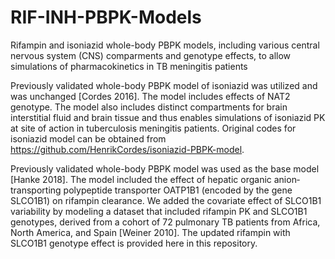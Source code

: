 # RIF-INH-PBPK-Models
Rifampin and isoniazid whole-body PBPK models, including various central nervous system (CNS) comparments and genotype effects, to allow simulations of pharmacokinetics in TB meningitis patients

Previously validated whole-body PBPK model of isoniazid was utilized and was unchanged [Cordes 2016]. The model includes effects of NAT2 genotype. The model also includes distinct compartments for brain interstitial fluid and brain tissue and thus enables simulations of isoniazid PK at site of action in tuberculosis meningitis patients. Original codes for isoniazid model can be obtained from https://github.com/HenrikCordes/isoniazid-PBPK-model.

Previously validated whole-body PBPK model was used as the base model [Hanke 2018]. The model included the effect of hepatic organic anion‐transporting polypeptide transporter OATP1B1 (encoded by the gene SLCO1B1) on rifampin clearance. We added the covariate effect of SLCO1B1 variability by modeling a dataset that included rifampin PK and SLCO1B1 genotypes, derived from a cohort of 72 pulmonary TB patients from Africa, North America, and Spain [Weiner 2010]. The updated rifampin with SLCO1B1 genotype effect is provided here in this repository.

